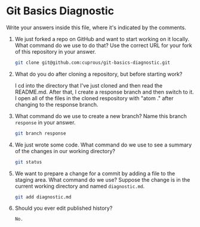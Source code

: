 # Git Basics Diagnostic

Write your answers inside this file, where it's indicated by the comments.

1.  We just forked a repo on GitHub and want to start working on it locally.
    What command do we use to do that? Use the correct URL for your fork of this
    repository in your answer.

    ```sh
    git clone git@github.com:cuprous/git-basics-diagnostic.git
    ```

2.  What do you do after cloning a repository, but before starting work?

    I cd into the directory that I've just cloned and then read the README.md.
    After that, I create a response branch and then switch to it. I open all of
    the files in the cloned respository with "atom ." after changing to the
    response branch.

3.  What command do we use to create a new branch? Name this branch `response`
    in your answer.

    ```sh
    git branch response
    ```

4.  We just wrote some code. What command do we use to see a summary of the
    changes in our working directory?

    ```sh
    git status
    ```

5.  We want to prepare a change for a commit by adding a file to the staging
    area. What command do we use? Suppose the change is in the current working
    directory and named `diagnostic.md`.

    ```sh
    git add diagnostic.md
    ```

6.  Should you ever edit published history?

    ```sh
    No.
    ```
